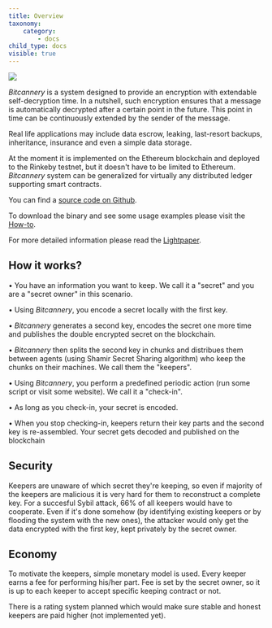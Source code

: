 ```yaml
---
title: Overview
taxonomy:
    category:
        - docs
child_type: docs
visible: true
---
```


![](/images/bitcannery_coat_of_arms.png)

*Bitcannery* is a system designed to provide an encryption with extendable self-decryption time. In a nutshell, such encryption ensures that a message is automatically decrypted after a certain point in the future. This point in time can be continuously extended by the sender of the message.

Real life applications may include data escrow, leaking, last-resort backups, inheritance, insurance and even a simple data storage.

At the moment it is implemented on the Ethereum blockchain and deployed to the Rinkeby testnet, but it doesn't have to be limited to Ethereum. *Bitcannery* system can be generalized for virtually any distributed ledger supporting smart contracts.

You can find a [source code on Github](https://github.com/bitcannery/bitcannery-cli).

To download the binary and see some usage examples please visit the [How-to](https://bitcannery.net/howto).

For more detailed information please read the [Lightpaper](https://bitcannery.net/lightpaper).

## How it works?

• You have an information you want to keep. We call it a "secret" and you are a "secret owner" in this scenario.


• Using *Bitcannery*, you encode a secret locally with the first key.

• *Bitcannery* generates a second key, encodes the secret one more time and publishes the double encrypted secret on the blockchain.

• *Bitcannery* then splits the second key in chunks and distribues them between agents (using Shamir Secret Sharing algorithm) who keep the chunks on their machines. We call them the "keepers".

• Using *Bitcannery*, you perform a predefined periodic action (run some script or visit some website). We call it a "check-in".

• As long as you check-in, your secret is encoded.

• When you stop checking-in, keepers return their key parts and the second key is
re-assembled. Your secret gets decoded and published on the blockchain

## Security

Keepers are unaware of which secret they're keeping, so even if majority of the keepers are malicious it is very hard for them to reconstruct a complete key. For a succesful Sybil attack, 66% of all keepers would have to cooperate. Even if it's done somehow (by identifying existing keepers or by flooding the system with the new ones), the attacker would only get the data encrypted with the first key, kept privately by the secret owner.

## Economy

To motivate the keepers, simple monetary model is used. Every keeper earns a fee for performing his/her part. Fee is set by the secret owner, so it is up to each keeper to accept specific keeping contract or not.

There is a rating system planned which would make sure stable and honest keepers are paid higher (not implemented yet).

